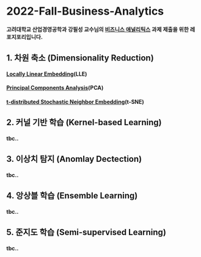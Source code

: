 # 2022-Fall-Business-Analytics

#### 고려대학교 산업경영공학과 강필성 교수님의 [비즈니스 애널리틱스](https://github.com/pilsung-kang/Business-Analytics-IME654-) 과제 제출을 위한 레포지포리입니다.

## 1. 차원 축소 (Dimensionality Reduction)
#### [Locally Linear Embedding]()(LLE)
#### [Principal Components Analysis]()(PCA)
#### [t-distributed Stochastic Neighbor Embedding](https://github.com/pppanghyun/2022-Fall-Business-Analytics/blob/main/t-SNE(t-distributed%20Stochastic%20Neighbor%20Embedding).ipynb)(t-SNE)
## 2. 커널 기반 학습 (Kernel-based Learning)
#### tbc..
## 3. 이상치 탐지 (Anomlay Dectection)
#### tbc..
## 4. 앙상블 학습 (Ensemble Learning)
#### tbc..
## 5. 준지도 학습 (Semi-supervised Learning)
#### tbc..
